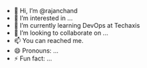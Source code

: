 - 👋 Hi, I’m @rajanchand
- 👀 I’m interested in ...
- 🌱 I’m currently learning  DevOps at Techaxis
- 💞️ I’m looking to collaborate on ...
- 📫 You can reached me.
- 😄 Pronouns: ...
- ⚡ Fun fact: ...

<!---
rajanchand/rajanchand is a ✨ special ✨ repository because its `README.md` (this file) appears on your GitHub profile.
You can click the Preview link to take a look at your changes.
--->

